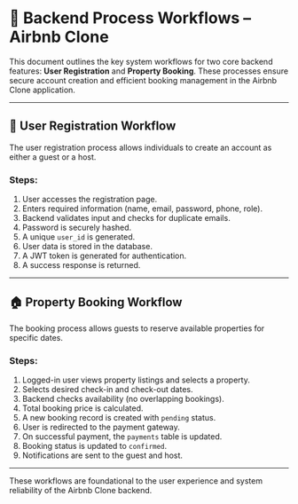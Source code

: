 # 📘 Backend Process Workflows – Airbnb Clone

This document outlines the key system workflows for two core backend features: **User Registration** and **Property Booking**. These processes ensure secure account creation and efficient booking management in the Airbnb Clone application.

---

## 🔐 User Registration Workflow

The user registration process allows individuals to create an account as either a guest or a host.

### Steps:

1. User accesses the registration page.
2. Enters required information (name, email, password, phone, role).
3. Backend validates input and checks for duplicate emails.
4. Password is securely hashed.
5. A unique `user_id` is generated.
6. User data is stored in the database.
7. A JWT token is generated for authentication.
8. A success response is returned.

---

## 🏠 Property Booking Workflow

The booking process allows guests to reserve available properties for specific dates.

### Steps:

1. Logged-in user views property listings and selects a property.
2. Selects desired check-in and check-out dates.
3. Backend checks availability (no overlapping bookings).
4. Total booking price is calculated.
5. A new booking record is created with `pending` status.
6. User is redirected to the payment gateway.
7. On successful payment, the `payments` table is updated.
8. Booking status is updated to `confirmed`.
9. Notifications are sent to the guest and host.

---

These workflows are foundational to the user experience and system reliability of the Airbnb Clone backend.

